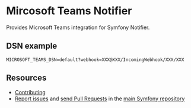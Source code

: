 Mircosoft Teams Notifier
========================

Provides Microsoft Teams integration for Symfony Notifier.

DSN example
-----------

```
MICROSOFT_TEAMS_DSN=default?webhook=XXX@XXX/IncomingWebhook/XXX/XXX
```

Resources
---------

  * [Contributing](https://symfony.com/doc/current/contributing/index.html)
  * [Report issues](https://github.com/symfony/symfony/issues) and
    [send Pull Requests](https://github.com/symfony/symfony/pulls)
    in the [main Symfony repository](https://github.com/symfony/symfony)
